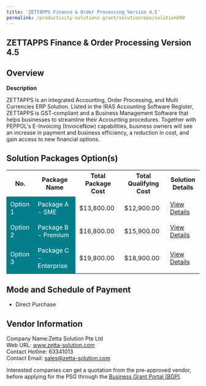```yaml
---
title: 'ZETTAPPS Finance & Order Processing Version 4.5'
permalink: /productivity-solutions-grant/solutionrepo/solution890
---
```


## ZETTAPPS Finance & Order Processing Version 4.5

## Overview

**Description**

ZETTAPPS is an integrated Accounting, Order Processing, and Multi Currencies ERP Solution. Listed in the IRAS Accounting Software Register, ZETTAPPS is GST-compliant and a Business Management Software that helps businesses to streamline their Accounting procedures. Together with PEPPOL's E-Invoicing (InvoiceNow) capabilities, business owners will see an increase in payment and business efficiency, a reduction in cost, and gain access to new financial options.

## Solution Packages Option(s)

<table>
<tr>
<th><b>No.</b></th>
<th><b>Package Name</b></th>
<th><b>Total Package Cost</b></th>
<th><b>Total Qualifying Cost</b></th>
<th><b>Solution Details</b></th>
</tr>
<tr>
<td style='padding: 10px; background-color: #037E8A; color: #FFFFFF;'>Option 1</td>
<td style='padding: 10px; background-color: #037E8A; color: #FFFFFF;'>Package A - SME</td>
<td style='padding: 10px;'>$13,800.00</td>
<td style='padding: 10px;'>$12,900.00</td>
<td style='padding: 10px;'><a href='/images/psg/Zetta_ZETTAPPSFinance_&_Order_Processing_Desensitised_Part1.pdf' target='_blank'>View Details</a></td>
</tr>
<tr>
<td style='padding: 10px; background-color: #037E8A; color: #FFFFFF;'>Option 2</td>
<td style='padding: 10px; background-color: #037E8A; color: #FFFFFF;'>Package B - Premium</td>
<td style='padding: 10px;'>$16,800.00</td>
<td style='padding: 10px;'>$15,900.00</td>
<td style='padding: 10px;'><a href='/images/psg/Zetta_ZETTAPPSFinance_&_Order_Processing_Desensitised_Part2.pdf' target='_blank'>View Details</a></td>
</tr>
<tr>
<td style='padding: 10px; background-color: #037E8A; color: #FFFFFF;'>Option 3</td>
<td style='padding: 10px; background-color: #037E8A; color: #FFFFFF;'>Package C - Enterprise</td>
<td style='padding: 10px;'>$19,800.00</td>
<td style='padding: 10px;'>$18,900.00</td>
<td style='padding: 10px;'><a href='/images/psg/Zetta_ZETTAPPSFinance_&_Order_Processing_Desensitised_Part3.pdf' target='_blank'>View Details</a></td>
</tr>
</table>

## Mode and Schedule of Payment

 - Direct Purchase

## Vendor Information

 Company Name:Zetta Solution Pte Ltd<br>Web URL: www.zetta-solution.com <br>Contact Hotline: 63341013 <br>Contact Email: sales@zetta-solution.com 

Interested companies can get a quotation from the pre-approved vendor, before applying for the PSG through the <a href='https://www.businessgrants.gov.sg/' target='_blank' rel='noopener'>Business Grant Portal (BGP)</a>.

<script src="/jquery/resize-tables.js"></script>

